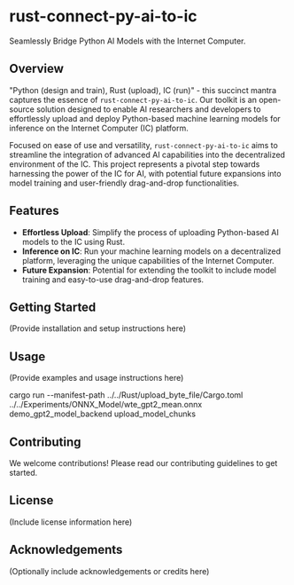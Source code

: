 # rust-connect-py-ai-to-ic

Seamlessly Bridge Python AI Models with the Internet Computer.

## Overview

"Python (design and train), Rust (upload), IC (run)" - this succinct mantra captures the essence of `rust-connect-py-ai-to-ic`. Our toolkit is an open-source solution designed to enable AI researchers and developers to effortlessly upload and deploy Python-based machine learning models for inference on the Internet Computer (IC) platform.

Focused on ease of use and versatility, `rust-connect-py-ai-to-ic` aims to streamline the integration of advanced AI capabilities into the decentralized environment of the IC. This project represents a pivotal step towards harnessing the power of the IC for AI, with potential future expansions into model training and user-friendly drag-and-drop functionalities.

## Features

- **Effortless Upload**: Simplify the process of uploading Python-based AI models to the IC using Rust.
- **Inference on IC**: Run your machine learning models on a decentralized platform, leveraging the unique capabilities of the Internet Computer.
- **Future Expansion**: Potential for extending the toolkit to include model training and easy-to-use drag-and-drop features.

## Getting Started

(Provide installation and setup instructions here)

## Usage

(Provide examples and usage instructions here)

cargo run --manifest-path ../../Rust/upload_byte_file/Cargo.toml ../../Experiments/ONNX_Model/wte_gpt2_mean.onnx demo_gpt2_model_backend upload_model_chunks

## Contributing

We welcome contributions! Please read our contributing guidelines to get started.

## License

(Include license information here)

## Acknowledgements

(Optionally include acknowledgements or credits here)
